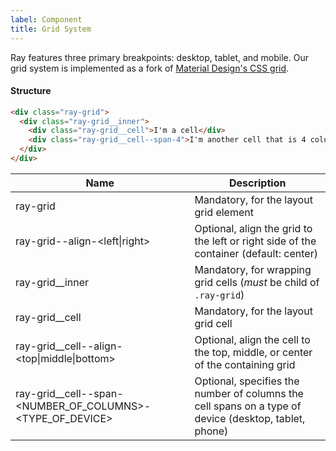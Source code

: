 ```yaml
---
label: Component
title: Grid System
---
```


<page-intro>
Ray features three primary breakpoints: desktop, tablet, and mobile. Our grid system is implemented as a fork of <a href="https://material.io/develop/web/components/layout-grid/" rel="noopener noreferrer" target="_blank">Material Design's CSS grid</a>. 
</page-intro>

<grid-documentation></grid-documentation>

#### Structure

```html
<div class="ray-grid">
  <div class="ray-grid__inner">
    <div class="ray-grid__cell">I'm a cell</div>
    <div class="ray-grid__cell--span-4">I'm another cell that is 4 columns</div>
  </div>
</div>
```

| Name                                                        | Description                                                                                           |
| ----------------------------------------------------------- | ----------------------------------------------------------------------------------------------------- |
| ray-grid                                                    | Mandatory, for the layout grid element                                                                |
| ray-grid--align-<left\|right>                               | Optional, align the grid to the left or right side of the container (default: center)                 |
| ray-grid\_\_inner                                           | Mandatory, for wrapping grid cells (_must_ be child of `.ray-grid`)                                   |
| ray-grid\_\_cell                                            | Mandatory, for the layout grid cell                                                                   |
| ray-grid\_\_cell--align-<top\|middle\|bottom>               | Optional, align the cell to the top, middle, or center of the containing grid                         |
| ray-grid\_\_cell--span-<NUMBER_OF_COLUMNS>-<TYPE_OF_DEVICE> | Optional, specifies the number of columns the cell spans on a type of device (desktop, tablet, phone) |
